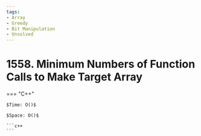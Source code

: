 ```yaml
---
tags:
- Array
- Greedy
- Bit Manipulation
- Unsolved
---
```



# 1558. Minimum Numbers of Function Calls to Make Target Array

=== "C++"

    $Time: O()$

    $Space: O()$

    ```c++
    ```